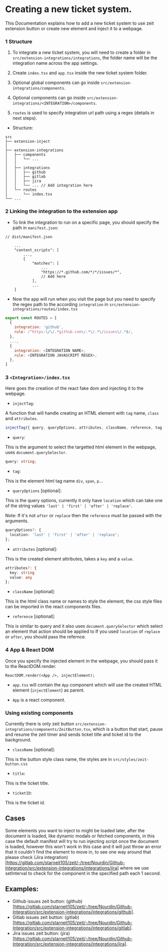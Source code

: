 # Creating a new ticket system.

This Documentation explains how to add a new ticket system to use zeit extension button or create new element and inject it to a webpage.

### 1 Structure

1. To integrate a new ticket system, you will need to create a folder in `src/extension-integrations/integrations`, the folder name will be the integration name across the app settings.

2. Create `index.tsx` and `app.tsx` inside the new ticket system folder.

3. Optional global components can go inside `src/extension-integrations/components`.

4. Optional components can go inside `src/extension-integrations/<INTEGRATION>/components`.

4. `routes` is used to specify integration url path using a regex (details in next steps).

* Structure:
```
src
├── extension-inject
│ 
├── extension-integrations
│   ├── components
│   │   └── ...
│   │
│   ├── integrations
│   │   ├── github
│   │   ├── gitlab
│   │   ├── jira
│   │   └── ... // Add integration here
│   └── routes
│       └── index.tsx
└── ...
```

### 2 Linking the integration to the extension app

* To link the integration to run on a specific page, you should specify the path in `manifest.json`:

```
// dist/manifest.json

    ...
    "content_scripts": [
        ...,
        {
            "matches": [
                ...
                "https://*.github.com/*/*/issues/*",
                // Add here
            ],
            ...
    ]

```

* Now the app will run when you visit the page but you need to specify the regex path to the according `integration` in `src/extension-integrations/routes/index.tsx`

```js
export const ROUTES = [
  {
    integration: 'github',
    rule: /^https:\/\/.*github.com\/.*\/.*\/issues\/.*$/,
  },
  ...,
  {
    integration: <INTEGRATION NAME>,
    rule: <INTEGRATION JAVASCRIPT REGEX>,
  },
]
```

### 3 `<Integration>/index.tsx`

Here goes the creatiion of the react fake dom and injecting it to the webpage.

* `injectTag`:

A function that will handle creating an HTML element with `tag` name, `class` and `attributes`.

```typescript
injectTag({ query, queryOptions, attributes, className, reference, tag, }: IInjectHTML): HTMLElement
```

* `query`:

This is the argument to select the targetted html element in the webpage, uses `document.querySelector`.

```typescript
query: string;
```

* `tag`:

This is the element html tag name `div`, `span`, `p`...

* `queryOptions` [optional]:

This is the query options, currently it only have `location` which can take one of the string values `'last' | 'first' | 'after' | 'replace'`.

Note: If it's not `after` or `replace` then the `reference` must be passed with the arguments.

```typescript
queryOptions?: {
  location: 'last' | 'first' | 'after' | 'replace';
};
```

* `attributes` [optional]:

This is the created element attributes, takes a `key` and a `value`.

```typescript
attributes?: {
  key: string
  value: any
};
```

* `className` [optional]:

This is the html class name or names to style the element, the css style files can be imported in the react components files.


* `reference` [optional]:

This is similar to query and it also uses `document.querySelector` which select an element that action should be applied to
If you used `location` of `replace` or `after`, you should pass the refernce.

### 4 App & React DOM

Once you specify the injected element in the webpage, you should pass it to the ReactDOM.render.

```tsx
ReactDOM.render(<App />, injectElement);
```

* `app.tsx` will contain the `App` component which will use the created HTML element (`injectElement`) as parent.

* `App` is a react component.

### Using existing components

Currently there is only zeit button `src/extension-integrations/components/ZeitButton.tsx`, which is a button that start, pause and resume the zeit timer and sends ticket title and ticket id to the background.

* `className` [optional]:

This is the button style class name, the styles are in `src/styles/zeit-button.css`

* `title`:

This is the ticket title.

* `ticketID`:

This is the ticket id.

## Cases

Some elements you want to inject to might be loaded later, after the document is loaded, like dynamic modals or fetched components, in this case the default manifest will try to run injecting script once the document is loaded, however this won't work in this case and it will just throw an error that it couldn't find the element to move in, to see one way around that please check (Jira integration)[https://gitlab.com/starneit105/zeit/-/tree/Nourdin/Github-Integration/src/extension-integrations/integrations/jira] where we use setInterval to check for the component in the specified path each 1 second.

## Examples:

* Github issues zeit button: (github)[https://gitlab.com/starneit105/zeit/-/tree/Nourdin/Github-Integration/src/extension-integrations/integrations/github].
* Gitlab issues zeit button: (gitlab)[https://gitlab.com/starneit105/zeit/-/tree/Nourdin/Github-Integration/src/extension-integrations/integrations/gitlab].
* Jira issues zeit button: (jira)[https://gitlab.com/starneit105/zeit/-/tree/Nourdin/Github-Integration/src/extension-integrations/integrations/jira].
